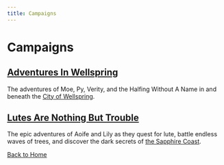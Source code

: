 ```yaml
---
title: Campaigns
---
```


# Campaigns

## [Adventures In Wellspring]({{site.baseurl}}/campaigns/wellspring)

The adventures of Moe, Py, Verity, and the Halfing Without A Name in and beneath the [City of Wellspring]({{site.baseurl}}/settings/wellspring).

## [Lutes Are Nothing But Trouble]({{site.baseurl}}/campaigns/lutes)

The epic adventures of Aoife and Lily as they quest for lute, battle endless waves of trees, and discover the dark secrets of [the Sapphire Coast]({{site.baseurl}}/settings/sapphire-coast).

[Back to Home]({{site.baseurl}}/)

